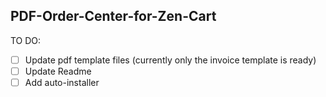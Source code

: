 ## PDF-Order-Center-for-Zen-Cart

TO DO:
- [ ] Update pdf template files (currently only the invoice template is ready)
- [ ] Update Readme
- [ ] Add auto-installer
